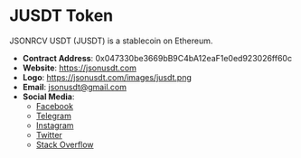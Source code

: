 # JUSDT Token
JSONRCV USDT (JUSDT) is a stablecoin on Ethereum.
- **Contract Address**: 0x047330be3669bB9C4bA12eaF1e0ed923026ff60c
- **Website**: https://jsonusdt.com
- **Logo**: https://jsonusdt.com/images/jusdt.png
- **Email**: jsonusdt@gmail.com
- **Social Media**:
  - [Facebook](https://www.facebook.com/profile.php?id=61576618803946)
  - [Telegram](https://t.me/jsonrcvusdt)
  - [Instagram](https://www.instagram.com/jusdt_official?igsh=OXE5aDZldzgyNzF5)
  - [Twitter](https://x.com/Jsonusdt)
  - [Stack Overflow](https://stackoverflow.com/users/25449745/mathew)
